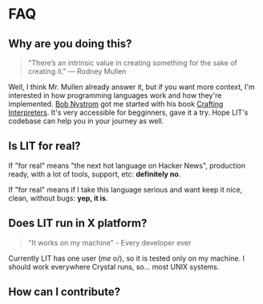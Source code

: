 # FAQ

## Why are you doing this?

> "There’s an intrinsic value in creating something for the sake of creating it." — Rodney Mullen

Well, I think Mr. Mullen already answer it, but if you want more context, I'm interested in how programming languages work and how they're implemented. [Bob Nystrom](https://github.com/munificent) got me started with his book [Crafting Interpreters](http://www.craftinginterpreters.com/). It's very accessible for begginners, gave it a try. Hope LIT's codebase can help you in your journey as well.

## Is LIT for real?

If "for real" means "the next hot language on Hacker News", production ready, with a lot of tools, support, etc: **definitely no**.

If "for real" means if I take this language serious and want keep it nice, clean, without bugs: **yep, it is**.

## Does LIT run in X platform?

> "It works on my machine" - Every developer ever

Currently LIT has one user \(_me_ o/\), so it is tested only on my machine. I should work everywhere Crystal runs, so... most UNIX systems.

## How can I contribute?

